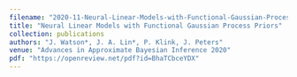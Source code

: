 ```yaml
---
filename: "2020-11-Neural-Linear-Models-with-Functional-Gaussian-Process-Priors"
title: "Neural Linear Models with Functional Gaussian Process Priors"
collection: publications
authors: "J. Watson*, J. A. Lin*, P. Klink, J. Peters"
venue: "Advances in Approximate Bayesian Inference 2020"
pdf: "https://openreview.net/pdf?id=BhaTCbceYDX"
---
```


